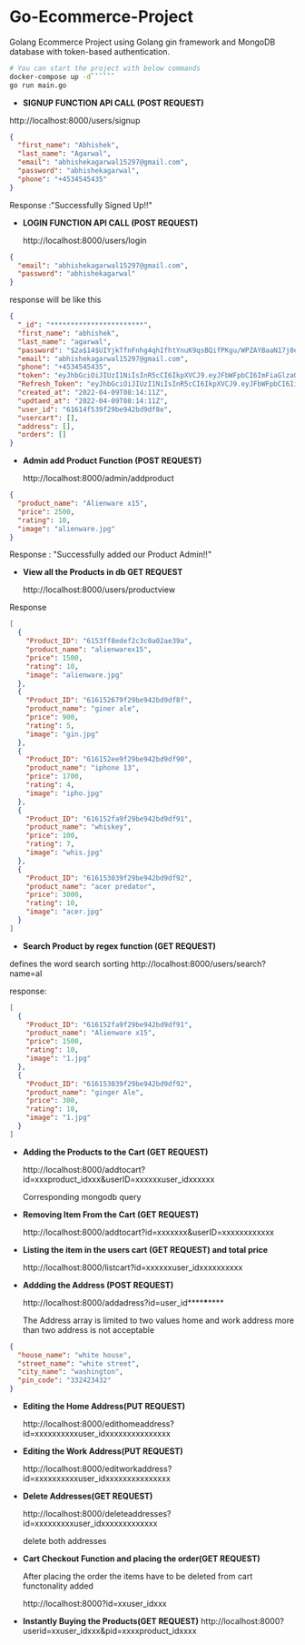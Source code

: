 # Go-Ecommerce-Project
Golang Ecommerce Project using Golang gin framework and MongoDB database with token-based authentication.

```bash
# You can start the project with below commands
docker-compose up -d``````
go run main.go
```
 
- **SIGNUP FUNCTION API CALL (POST REQUEST)**

http://localhost:8000/users/signup

```json
{
  "first_name": "Abhishek",
  "last_name": "Agarwal",
  "email": "abhishekagarwal15297@gmail.com",
  "password": "abhishekagarwal",
  "phone": "+4534545435"
}
```

Response :"Successfully Signed Up!!"

- **LOGIN FUNCTION API CALL (POST REQUEST)**

  http://localhost:8000/users/login

```json
{
  "email": "abhishekagarwal15297@gmail.com",
  "password": "abhishekagarwal"
}
```

response will be like this

```json
{
  "_id": "***********************",
  "first_name": "abhishek",
  "last_name": "agarwal",
  "password": "$2a$14$UIYjkTfnFnhg4qhIfhtYnuK9qsBQifPKgu/WPZAYBaaN17j0eTQZa",
  "email": "abhishekagarwal15297@gmail.com",
  "phone": "+4534545435",
  "token": "eyJhbGciOiJIUzI1NiIsInR5cCI6IkpXVCJ9.eyJFbWFpbCI6ImFiaGlzaGVrYWdhcndhbEBnbWFpbC5jb20iLCJGaXJzdF9OYW1lIjoiQWJoaXNoZWsiLCJMYXN0X05hbWUiOiJBZ2Fyd2FsIiwiVWlkIjoiNjYwN2FlMjllZDc2N2ZmMTNjNzVhMzFmIiwiZXhwIjoxNzExODcyMDc1fQ.3gKMq54JiwXHTz885OrJjXhcxfkWwpI3Bmco8Vx4cjY",
  "Refresh_Token": "eyJhbGciOiJIUzI1NiIsInR5cCI6IkpXVCJ9.eyJFbWFpbCI6IiIsIkZpcnN0X05hbWUiOiIiLCJMYXN0X05hbWUiOiIiLCJVaWQiOiIiLCJleHAiOjE3MTIzOTA0NzV9.eYRr0XR4NNrCfBC0MDlhaFFXntVUBVYGT9e5v_q4yEM",
  "created_at": "2022-04-09T08:14:11Z",
  "updtaed_at": "2022-04-09T08:14:11Z",
  "user_id": "61614f539f29be942bd9df8e",
  "usercart": [],
  "address": [],
  "orders": []
}
```

- **Admin add Product Function (POST REQUEST)**

  http://localhost:8000/admin/addproduct

```json
{
  "product_name": "Alienware x15",
  "price": 2500,
  "rating": 10,
  "image": "alienware.jpg"
}
```

Response : "Successfully added our Product Admin!!"

- **View all the Products in db GET REQUEST**

  http://localhost:8000/users/productview

Response

```json
[
  {
    "Product_ID": "6153ff8edef2c3c0a02ae39a",
    "product_name": "alienwarex15",
    "price": 1500,
    "rating": 10,
    "image": "alienware.jpg"
  },
  {
    "Product_ID": "616152679f29be942bd9df8f",
    "product_name": "giner ale",
    "price": 900,
    "rating": 5,
    "image": "gin.jpg"
  },
  {
    "Product_ID": "616152ee9f29be942bd9df90",
    "product_name": "iphone 13",
    "price": 1700,
    "rating": 4,
    "image": "ipho.jpg"
  },
  {
    "Product_ID": "616152fa9f29be942bd9df91",
    "product_name": "whiskey",
    "price": 100,
    "rating": 7,
    "image": "whis.jpg"
  },
  {
    "Product_ID": "616153039f29be942bd9df92",
    "product_name": "acer predator",
    "price": 3000,
    "rating": 10,
    "image": "acer.jpg"
  }
]
```

- **Search Product by regex function (GET REQUEST)**

defines the word search sorting
http://localhost:8000/users/search?name=al

response:

```json
[
  {
    "Product_ID": "616152fa9f29be942bd9df91",
    "product_name": "Alienware x15",
    "price": 1500,
    "rating": 10,
    "image": "1.jpg"
  },
  {
    "Product_ID": "616153039f29be942bd9df92",
    "product_name": "ginger Ale",
    "price": 300,
    "rating": 10,
    "image": "1.jpg"
  }
]
```

- **Adding the Products to the Cart (GET REQUEST)**

  http://localhost:8000/addtocart?id=xxxproduct_idxxx&userID=xxxxxxuser_idxxxxxx

  Corresponding mongodb query

- **Removing Item From the Cart (GET REQUEST)**

  http://localhost:8000/addtocart?id=xxxxxxx&userID=xxxxxxxxxxxx

- **Listing the item in the users cart (GET REQUEST) and total price**

  http://localhost:8000/listcart?id=xxxxxxuser_idxxxxxxxxxx

- **Addding the Address (POST REQUEST)**

  http://localhost:8000/addadress?id=user_id**\*\***\***\*\***

  The Address array is limited to two values home and work address more than two address is not acceptable

```json
{
  "house_name": "white house",
  "street_name": "white street",
  "city_name": "washington",
  "pin_code": "332423432"
}
```

- **Editing the Home Address(PUT REQUEST)**

  http://localhost:8000/edithomeaddress?id=xxxxxxxxxxuser_idxxxxxxxxxxxxxxx

- **Editing the Work Address(PUT REQUEST)**

  http://localhost:8000/editworkaddress?id=xxxxxxxxxxuser_idxxxxxxxxxxxxxxx

- **Delete Addresses(GET REQUEST)**

  http://localhost:8000/deleteaddresses?id=xxxxxxxxxuser_idxxxxxxxxxxxxx

  delete both addresses

- **Cart Checkout Function and placing the order(GET REQUEST)**

  After placing the order the items have to be deleted from cart functonality added

  http://localhost:8000?id=xxuser_idxxx

- **Instantly Buying the Products(GET REQUEST)**
  http://localhost:8000?userid=xxuser_idxxx&pid=xxxxproduct_idxxxx
